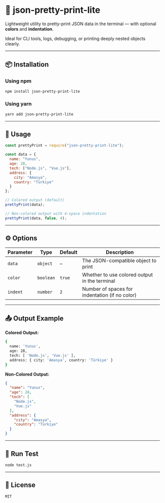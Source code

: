 # 🧾 json-pretty-print-lite

Lightweight utility to pretty-print JSON data in the terminal — with optional **colors** and **indentation**.

Ideal for CLI tools, logs, debugging, or printing deeply nested objects clearly.

---

## 📦 Installation

### Using npm

```bash
npm install json-pretty-print-lite
```

### Using yarn

```bash
yarn add json-pretty-print-lite
```

---

## 🚀 Usage

```js
const prettyPrint = require("json-pretty-print-lite");

const data = {
  name: "Yunus",
  age: 28,
  tech: ["Node.js", "Vue.js"],
  address: {
    city: "Amasya",
    country: "Türkiye"
  }
};

// Colored output (default)
prettyPrint(data);

// Non-colored output with 4-space indentation
prettyPrint(data, false, 4);
```

---

## ⚙️ Options

| Parameter | Type      | Default | Description                                      |
|-----------|-----------|---------|--------------------------------------------------|
| `data`    | `object`  | –       | The JSON-compatible object to print              |
| `color`   | `boolean` | `true`  | Whether to use colored output in the terminal    |
| `indent`  | `number`  | `2`     | Number of spaces for indentation (if no color)   |

---

## 📤 Output Example

**Colored Output:**

```bash
{
  name: 'Yunus',
  age: 28,
  tech: [ 'Node.js', 'Vue.js' ],
  address: { city: 'Amasya', country: 'Türkiye' }
}
```

**Non-Colored Output:**

```json
{
  "name": "Yunus",
  "age": 28,
  "tech": [
    "Node.js",
    "Vue.js"
  ],
  "address": {
    "city": "Amasya",
    "country": "Türkiye"
  }
}
```

---

## 🧪 Run Test

```bash
node test.js
```

---

## 🪪 License

```
MIT
```
